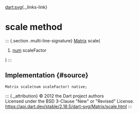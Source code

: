 [dart:svg](../../dart-svg/dart-svg-library){._links-link}

scale method
============

::: {.section .multi-line-signature}
[Matrix](../matrix-class) scale(

1.  [num](../../dart-core/num-class) scaleFactor

)
:::

Implementation {#source}
--------------

``` {.language-dart data-language="dart"}
Matrix scale(num scaleFactor) native;
```

::: {._attribution}
© 2012 the Dart project authors\
Licensed under the BSD 3-Clause \"New\" or \"Revised\" License.\
<https://api.dart.dev/stable/2.18.5/dart-svg/Matrix/scale.html>
:::
